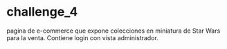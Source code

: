 # challenge_4
pagina de e-commerce que expone colecciones en miniatura de Star Wars para la venta. Contiene login con vista administrador.
